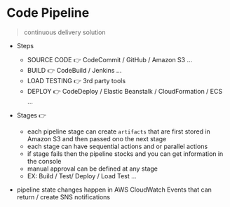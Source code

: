 # Code Pipeline

> continuous delivery solution


- Steps
	- SOURCE CODE 👉 CodeCommit / GitHub / Amazon S3 ...
	- BUILD 👉 CodeBuild / Jenkins ...
	- LOAD TESTING 👉 3rd party tools
	- DEPLOY 👉 CodeDeploy / Elastic Beanstalk / CloudFormation / ECS ...
- Stages 👉
	- each pipeline stage can create `artifacts` that are first stored in Amazon S3 and then passed ono the next stage
	- each stage can have sequential actions and or parallel actions
	- if stage fails then the pipeline stocks and you can get information in the console
	- manual approval can be defined at any stage
	- EX: Build / Test/ Deploy / Load Test ...

- pipeline state changes happen in AWS CloudWatch Events that can return / create SNS notifications